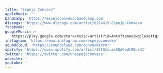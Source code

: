 ```yaml
---
title: "Espejo Convexo"
appleMusic: ''
bandcamp: 'https://espejoconvexo.bandcamp.com'
discogs: 'https://www.discogs.com/artist/6224419-Espejo-Convexo'
facebook: ''
googleMusic: >-
   https://play.google.com/store/music/artist?id=Anty7tanoxiwgjlw2ettgs6brwy
instagram: 'https://www.instagram.com/espejoconvexo'
soundcloud: 'https://soundcloud.com/convexmirror'
spotify: 'https://open.spotify.com/artist/35fD1cuasRQAOpdlMOur4I'
twitter: 'https://twitter.com/unespejoconvexo'
website: ''
youtube: ''
---
```

